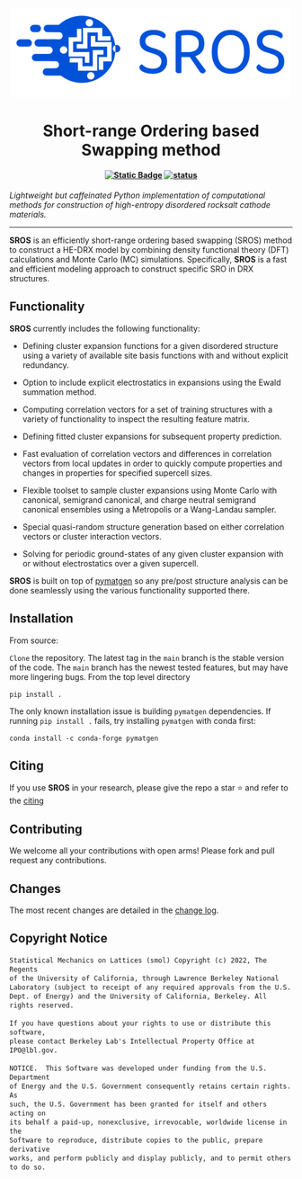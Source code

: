 <p align="center"><img src="docs/logo2.png" width="500px" alt=" "></p>

<h1 align="center">Short-range Ordering based Swapping method</h1>

<h4 align="center">

[![Static Badge](https://img.shields.io/badge/python-3.9%2B-blue)](https://www.python.org/downloads/)
[![status](https://joss.theoj.org/papers/e96a568ca53ee9d14548d7b8bed69b25/status.svg)](https://joss.theoj.org/papers/e96a568ca53ee9d14548d7b8bed69b25)

</h4>

*Lightweight but caffeinated Python implementation of computational methods
for construction of high-entropy disordered rocksalt cathode materials.*

-----------------------------------------------------------------------------

**SROS** is an efficiently short-range ordering based swapping (SROS) method to construct a HE-DRX model by combining density functional theory (DFT) calculations and Monte Carlo (MC) simulations. Specifically, **SROS** is a fast and efficient modeling approach to construct specific SRO in DRX structures.

Functionality
-------------
**SROS** currently includes the following functionality:

-   Defining cluster expansion functions for a given disordered structure using a
    variety of available site basis functions with and without explicit
    redundancy.

-   Option to include explicit electrostatics in expansions using the Ewald summation
    method.
-   Computing correlation vectors for a set of training structures with a variety
    of functionality to inspect the resulting feature matrix.

-   Defining fitted cluster expansions for subsequent property prediction.
-   Fast evaluation of correlation vectors and differences in correlation vectors
    from local updates in order to quickly compute properties and changes in
    properties for specified supercell sizes.

-   Flexible toolset to sample cluster expansions using Monte Carlo with
    canonical, semigrand canonical, and charge neutral semigrand canonical ensembles
    using a Metropolis or a Wang-Landau sampler.

-   Special quasi-random structure generation based on either correlation vectors or
    cluster interaction vectors.

-   Solving for periodic ground-states of any given cluster expansion with or without
    electrostatics over a given supercell.

**SROS** is built on top of [pymatgen](https://pymatgen.org) so any pre/post
structure analysis can be done seamlessly using the various functionality
supported there.

Installation
------------
From source:

`Clone` the repository. The latest tag in the `main` branch is the stable version of the
code. The `main` branch has the newest tested features, but may have more
lingering bugs. From the top level directory

    pip install .

The only known installation issue
is building `pymatgen` dependencies. If running `pip install .` fails, try
installing `pymatgen` with conda first:

    conda install -c conda-forge pymatgen


Citing
------
If you use **SROS** in your research, please give the repo a star :star: and refer to
the [citing](https://github.com/Liaojh123/SRO)

Contributing
------------
We welcome all your contributions with open arms! Please fork and pull request any contributions.

Changes
-------
The most recent changes are detailed in the
[change log](https://github.com/CederGroupHub/smol/blob/master/CHANGES.md).

Copyright Notice
----------------
    Statistical Mechanics on Lattices (smol) Copyright (c) 2022, The Regents
    of the University of California, through Lawrence Berkeley National
    Laboratory (subject to receipt of any required approvals from the U.S.
    Dept. of Energy) and the University of California, Berkeley. All rights reserved.

    If you have questions about your rights to use or distribute this software,
    please contact Berkeley Lab's Intellectual Property Office at
    IPO@lbl.gov.

    NOTICE.  This Software was developed under funding from the U.S. Department
    of Energy and the U.S. Government consequently retains certain rights.  As
    such, the U.S. Government has been granted for itself and others acting on
    its behalf a paid-up, nonexclusive, irrevocable, worldwide license in the
    Software to reproduce, distribute copies to the public, prepare derivative
    works, and perform publicly and display publicly, and to permit others to do so.
